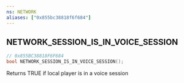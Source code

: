 ```yaml
---
ns: NETWORK
aliases: ["0x855bc38818f6f684"]
---
```

## NETWORK_SESSION_IS_IN_VOICE_SESSION

```c
// 0x855BC38818F6F684
bool NETWORK_SESSION_IS_IN_VOICE_SESSION();
```

Returns TRUE if local player is in a voice session

